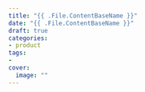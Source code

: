 ```yaml
---
title: "{{ .File.ContentBaseName }}"
date: "{{ .File.ContentBaseName }}"
draft: true
categories:
- product
tags:
- 
cover:
  image: ""
---
```

